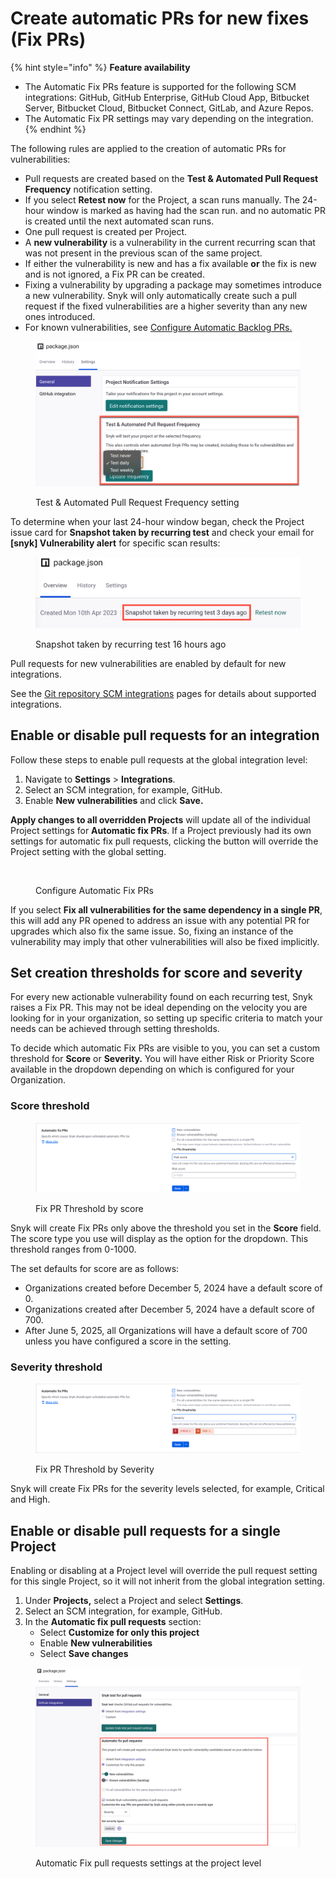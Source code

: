 # Create automatic PRs for new fixes (Fix PRs)

{% hint style="info" %}
**Feature availability**

* The Automatic Fix PRs feature is supported for the following SCM integrations: GitHub, GitHub Enterprise, GitHub Cloud App, Bitbucket Server, Bitbucket Cloud, Bitbucket Connect, GitLab, and Azure Repos.
* The Automatic Fix PR settings may vary depending on the integration.
{% endhint %}

&#x20;The following rules are applied to the creation of automatic PRs for vulnerabilities:

* Pull requests are created based on the **Test & Automated Pull Request Frequency** notification setting.
* If you select **Retest now** for the Project, a scan runs manually. The 24-hour window is marked as having had the scan run. and no automatic PR is created until the next automated scan runs.
* One pull request is created per Project.
* A **new vulnerability** is a vulnerability in the current recurring scan that was not present in the previous scan of the same project.
* If either the vulnerability is new and has a fix available **or** the fix is new and is not ignored, a Fix PR can be created.
* Fixing a vulnerability by upgrading a package may sometimes introduce a new vulnerability. Snyk will only automatically create such a pull request if the fixed vulnerabilities are a higher severity than any new ones introduced.
* For known vulnerabilities, see [Configure Automatic Backlog PRs.](create-automatic-prs-for-backlog-issues-and-known-vulnerabilities-backlog-prs.md)

<figure><img src="../../../.gitbook/assets/project-settings-test-pull-request-frequency.png" alt="Test &#x26; Automated Pull Request Frequency setting"><figcaption><p>Test &#x26; Automated Pull Request Frequency setting</p></figcaption></figure>

To determine when your last 24-hour window began, check the Project issue card for **Snapshot taken by recurring test** and check your email for **\[snyk] Vulnerability alert** for specific scan results:

<figure><img src="../../../.gitbook/assets/project-snapshot-taken.png" alt="Snapshot taken by recurring test 16 hours ago"><figcaption><p>Snapshot taken by recurring test 16 hours ago</p></figcaption></figure>

Pull requests for new vulnerabilities are enabled by default for new integrations.

See the [Git repository SCM integrations](../../../developer-tools/scm-integrations/organization-level-integrations/) pages for details about supported integrations.

## Enable or disable pull requests for an integration

Follow these steps to enable pull requests at the global integration level:

1. Navigate to **Settings** > **Integrations**.
2. Select an SCM integration, for example, GitHub.
3. Enable **New vulnerabilities** and click **Save.**

**Apply changes to all overridden Projects** will update all of the individual Project settings for **Automatic fix PRs**. If a Project previously had its own settings for automatic fix pull requests, clicking the button will override the Project setting with the global setting.

<figure><img src="../../../.gitbook/assets/Screenshot 2023-05-03 at 14.49.59.png" alt=""><figcaption><p>Configure Automatic Fix PRs</p></figcaption></figure>

If you select **Fix all vulnerabilities for the same dependency in a single PR**, this will add any PR opened to address an issue with any potential PR for upgrades which also fix the same issue. So, fixing an instance of the vulnerability may imply that other vulnerabilities will also be fixed implicitly.

## Set creation thresholds for score and severity

For every new actionable vulnerability found on each recurring test, Snyk raises a Fix PR. This may not be ideal depending on the velocity you are looking for in your organization, so setting up specific criteria to match your needs can be achieved through setting thresholds.

To decide which automatic Fix PRs are visible to you, you can set a custom threshold for **Score** or **Severity.** You will have either Risk or Priority Score available in the dropdown depending on which is configured for your Organization.

### Score threshold

<figure><img src="../../../.gitbook/assets/fix-pr-threshold-risk-score.png" alt=""><figcaption><p>Fix PR Threshold by score</p></figcaption></figure>

Snyk will create Fix PRs only above the threshold you set in the **Score** field. The score type you use will display as the option for the dropdown. This threshold ranges from 0-1000.

The set defaults for score are as follows:

* Organizations created before December 5, 2024 have a default score of 0.
* Organizations created after December 5, 2024 have a default score of 700.
* After June 5, 2025, all Organizations will have a default score of 700 unless you have configured a score in the setting.

### Severity threshold

<figure><img src="../../../.gitbook/assets/fix-pr-threshold-severity.png" alt=""><figcaption><p>Fix PR Threshold by Severity</p></figcaption></figure>

Snyk will create Fix PRs for the severity levels selected, for example, Critical and High.

## Enable or disable pull requests for a single Project

Enabling or disabling at a Project level will override the pull request setting for this single Project, so it will not inherit from the global integration setting.

1. Under **Projects,** select a Project and select **Settings**.
2. Select an SCM integration, for example, GitHub.
3. In the **Automatic fix pull requests** section:
   * Select **Customize for only this project**
   * Enable **New vulnerabilities**
   * Select **Save changes**

<figure><img src="../../../.gitbook/assets/project-settings-github-integration-automatic-fix-pull-requests.png" alt="Automatic Fix pull requests settings at the project level"><figcaption><p>Automatic Fix pull requests settings at the project level</p></figcaption></figure>
